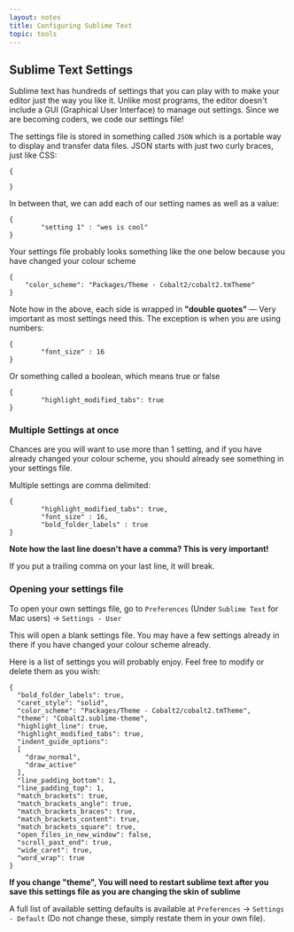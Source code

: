 ```yaml
---
layout: notes
title: Configuring Sublime Text
topic: tools
---
```


## Sublime Text Settings
Sublime text has hundreds of settings that you can play with to make your editor just the way you like it. Unlike most programs, the editor doesn't include a GUI (Graphical User Interface) to manage out settings. Since we are becoming coders, we code our settings file!

The settings file is stored in something called `JSON` which is a portable way to display and transfer data files.  JSON starts with just two curly braces, just like CSS:

	{

	}

In between that, we can add each of our setting names as well as a value:

	{
			"setting 1" : "wes is cool"
	}

Your settings file probably looks something like the one below because you have changed your colour scheme

	{
		"color_scheme": "Packages/Theme - Cobalt2/cobalt2.tmTheme"
	}

Note how in the above, each side is wrapped in **"double quotes"** — Very important as most settings need this. The exception is when you are using numbers:

	{
			"font_size" : 16
	}

Or something called a boolean, which means true or false

	{
			"highlight_modified_tabs": true
	}

### Multiple Settings at once

Chances are you will want to use more than 1 setting, and if you have already changed your colour scheme, you should already see something in your settings file.

Multiple settings are comma delimited:

	{
			"highlight_modified_tabs": true,
			"font_size" : 16,
			"bold_folder_labels" : true
	}

**Note how the last line doesn't have a comma? This is very important!**

If you put a trailing comma on your last line, it will break. 

### Opening your settings file
To open your own settings file, go to  `Preferences` (Under `Sublime Text` for Mac users) → `Settings - User`

This will open a blank settings file. You may have a few settings already in there if you have changed your colour scheme already.

Here is a list of settings you will probably enjoy. Feel free to modify or delete them as you wish:

	{
	  "bold_folder_labels": true,
	  "caret_style": "solid",
	  "color_scheme": "Packages/Theme - Cobalt2/cobalt2.tmTheme",
	  "theme": "Cobalt2.sublime-theme",
	  "highlight_line": true,
	  "highlight_modified_tabs": true,
	  "indent_guide_options":
	  [
	    "draw_normal",
	    "draw_active"
	  ],
	  "line_padding_bottom": 1,
	  "line_padding_top": 1,
	  "match_brackets": true,
	  "match_brackets_angle": true,
	  "match_brackets_braces": true,
	  "match_brackets_content": true,
	  "match_brackets_square": true,
	  "open_files_in_new_window": false,
	  "scroll_past_end": true,
	  "wide_caret": true,
	  "word_wrap": true
	}

**If you change "theme", You will need to restart sublime text after you save this settings file as you are changing the skin of sublime**

A full list of available setting defaults is available at `Preferences` → `Settings - Default` (Do not change these, simply restate them in your own file).

